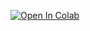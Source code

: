 [![Open In Colab](https://colab.research.google.com/assets/colab-badge.svg)](https://colab.research.google.com/github/ZachDougherty/msds699-final/blob/master/attrition_model.ipynb)
